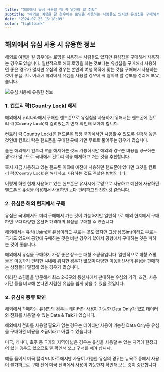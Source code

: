 ```yaml
---
title: "해외에서 유심 사용할 때 꼭 알아야 할 정보"
subtitle: "해외로 여행을 갈 경우에는 로밍을 사용하는 사람들도 있지만 유심칩을 구매해서 사용하는 경우도 있습니다. 일반적으로 해외 로밍을 하는 것보다는 유심칩을 구매해서 사용하면 좋은 경우가 많지만 유심의 경우는 본인의 여행 목적에 맞는 것을 구매해서 사용하는 것이 좋습니다. 해외에서 유심을 사용할 경우에 꼭 알아야 할 정보를 정리한 글입니다."
date: "2024-07-25 16:18:09"
color: "lightpink"
---
```




<h2><b>해외에서 유심 사용 시 유용한 정보</b></h2>
<p>해외로 여행을 갈 경우에는 로밍을 사용하는 사람들도 있지만 유심칩을 구매해서 사용하는 경우도 있습니다. 일반적으로 해외 로밍을 하는 것보다는 유심칩을 구매해서 사용하면 좋은 경우가 많지만 유심의 경우는 본인의 여행 목적에 맞는 것을 구매해서 사용하는 것이 좋습니다. 아래에 해외에서 유심을 사용할 경우에 꼭 알아야 할 정보를 정리해 보았습니다.</p>


![유심 사용에 유용한 정보](/Information-You-Must-Know-When-Using-a-SIM-Card-Abroad.webp)



<h3><b>1. 컨트리 락(Country Lock) 해제</b></h3>
<p>해외에서 우리나라에서 구매한 핸드폰으로 유심침을 사용하기 위해서는 핸드폰에 컨트리 락(Country Lock)이 걸려있는지 먼저 확인해 보아야 합니다.</p>

<p>컨트리 락(Country Lock)은 핸드폰을 특정 국가에서만 사용할 수 있도록 설정해 놓은 것인데 컨트리 락은 핸드폰을 구매한 곳에 가면 무료로 풀어주는 경우가 많습니다.</p>

<p>물론 해외에서 컨트리 락을 해제하는 것도 가능하지만 해외의 경우는 비용을 청구하는 경우가 많으므로 국내에서 컨트리 락을 해제하고 가는 것을 추천합니다.</p>

<p>혹시 지금 사용하고 있는 핸드폰 이외에 예전에 사용하던 핸드폰이 있다면 그것을 컨트리 락(Country Lock)을 해제하고 사용하는 것도 괜찮은 방법입니다.</p>

<p>이렇게 하면 현재 사용하고 있는 핸드폰은 유사시에 로밍으로 사용하고 예전에 사용하던 핸드폰은 유심을 이용해서 사용하면 보다 편리하고 안전한 것 같습니다.</p>


<h3><b>2. 유심은 해외 현지에서 구매</b></h3>
<p>유심은 국내에서도 미리 구매해서 가는 것이 가능하지만 일반적으로 해외 현지에서 구매하면 보다 다양한 옵션과 가격대의 유심을 구매할 수 있습니다.</p>

<p>해외에서는 유심(Usim)을 유심이라고 부르는 곳도 있지만 그냥 심(Sim)이라고 부르는 국가도 있으며 공항에 구매하는 것은 비싼 경우가 많아서 공항에서 구매하는 것은 피하는 것이 좋습니다.</p>

<p>해외에서 유심을 구매하기 가장 좋은 장소는 대형 쇼핑몰입니다. 일반적으로 대형 쇼핑몰은 이동하기 편리한 시내에 위치한 경우가 많으며 다양한 이동통신사의 유심을 판매하는 상점들이 밀집해 있는 경우가 많습니다.</p>

<p>이러한 쇼핑몰을 방문해서 최소 2-3곳의 통신사에서 판매하는 유심의 가격, 조건, 사용기간 등을 비교해 본다면 저렴한 유심을 쉽게 찾을 수 있을 것입니다.</p>


<h3><b>3. 유심의 종류 확인</b></h3>
<p>해외에서 판매하는 유심칩의 경우는 데이터만 사용이 가능한 Data Only가 있고 데이터와 전화를 사용할 수 있는 Data &amp; Talk가 있습니다.</p>

<p>해외에서 전화를 사용할 필요가 없는 경우는 데이터만 사용이 가능한 Data Only용 유심을 구매하면 비용을 조금이라고 아낄 수 있습니다.</p>

<p>미국, 캐나다, 호주 등 국가의 지역이 넓은 경우는 유심을 사용할 수 있는 지역이 한정되어 있는 경우도 있으므로 잘 확인해 보고 구매를 해야 합니다.</p>

<p>예들 들어서 미국 캘리포니아주에서만 사용이 가능한 유심의 경우는 뉴욕주 등에서 사용이 불가하므로 구매 전에 미국 전역에서 사용이 가능한지 확인해 보는 것이 중요합니다.</p>
